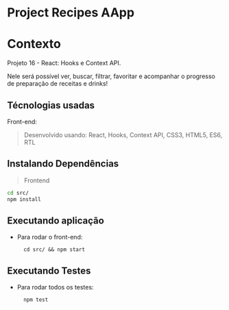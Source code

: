# Project Recipes AApp

# Contexto

Projeto 16 - React: Hooks e Context API.

Nele será possível ver, buscar, filtrar, favoritar e acompanhar o progresso de preparação de receitas e drinks!

## Técnologias usadas

Front-end:
> Desenvolvido usando: React, Hooks, Context API, CSS3, HTML5, ES6, RTL

## Instalando Dependências

> Frontend
```bash
cd src/
npm install
``` 
## Executando aplicação

* Para rodar o front-end:

  ```
    cd src/ && npm start
  ```

## Executando Testes

* Para rodar todos os testes:

  ```
    npm test
  ```
